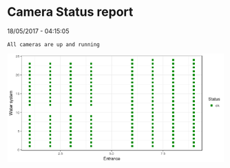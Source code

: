 Camera Status report
================
18/05/2017 - 04:15:05

    All cameras are up and running

![](camreport_files/figure-markdown_github/unnamed-chunk-2-1.png)
